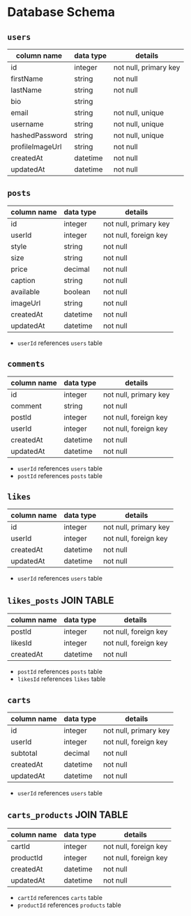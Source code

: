 # **Database Schema**

## `users`

| column name     | data type | details               |
| --------------- | --------- | --------------------- |
| id              | integer   | not null, primary key |
| firstName       | string    | not null              |
| lastName        | string    | not null              |
| bio             | string    |                       |
| email           | string    | not null, unique      |
| username        | string    | not null, unique      |
| hashedPassword  | string    | not null, unique      |
| profileImageUrl | string    | not null              |
| createdAt       | datetime  | not null              |
| updatedAt       | datetime  | not null              |

## `posts`

| column name | data type | details               |
| ----------- | --------- | --------------------- |
| id          | integer   | not null, primary key |
| userId      | integer   | not null, foreign key |
| style       | string    | not null              |
| size        | string    | not null              |
| price       | decimal   | not null              |
| caption     | string    | not null              |
| available   | boolean   | not null              |
| imageUrl    | string    | not null              |
| createdAt   | datetime  | not null              |
| updatedAt   | datetime  | not null              |

- `userId` references `users` table

## `comments`

| column name | data type | details               |
| ----------- | --------- | --------------------- |
| id          | integer   | not null, primary key |
| comment     | string    | not null              |
| postId      | integer   | not null, foreign key |
| userId      | integer   | not null, foreign key |
| createdAt   | datetime  | not null              |
| updatedAt   | datetime  | not null              |

- `userId` references `users` table
- `postId` references `posts` table

## `likes`

| column name | data type | details               |
| ----------- | --------- | --------------------- |
| id          | integer   | not null, primary key |
| userId      | integer   | not null, foreign key |
| createdAt   | datetime  | not null              |
| updatedAt   | datetime  | not null              |

- `userId` references `users` table

## `likes_posts` JOIN TABLE

| column name | data type | details               |
| ----------- | --------- | --------------------- |
| postId      | integer   | not null, foreign key |
| likesId     | integer  | not null, foreign key |
| createdAt   | datetime  | not null              |

- `postId` references `posts` table
- `likesId` references `likes` table

## `carts`

| column name | data type | details               |
| ----------- | --------- | --------------------- |
| id          | integer   | not null, primary key |
| userId      | integer   | not null, foreign key |
| subtotal    | decimal   | not null              |
| createdAt   | datetime  | not null              |
| updatedAt   | datetime  | not null              |

- `userId` references `users` table

## `carts_products` JOIN TABLE

| column name | data type | details               |
| ----------- | --------- | --------------------- |
| cartId      | integer   | not null, foreign key |
| productId   | integer   | not null, foreign key |
| createdAt   | datetime  | not null              |
| updatedAt   | datetime  | not null              |

- `cartId` references `carts` table
- `productId` references `products` table
